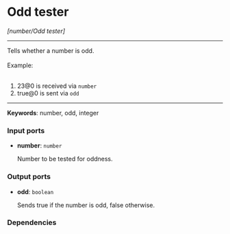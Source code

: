 # Odd tester

_[number/Odd tester]_

---

Tells whether a number is odd.<br>
<br>
Example:<br>
<br>
1. 23@0 is received via `number`<br>
2. true@0 is sent via `odd`<br>

---

__Keywords__: number, odd, integer

### Input ports

* __number__: ` number `


    Number to be tested for oddness.<br>

### Output ports

* __odd__: ` boolean `


    Sends true if the number is odd, false otherwise.<br>

### Dependencies




